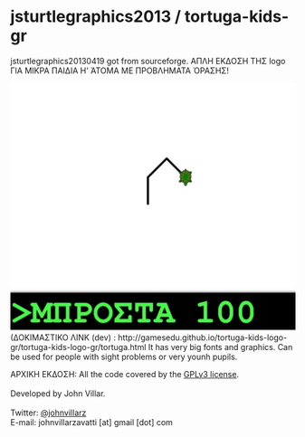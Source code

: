 # jsturtlegraphics2013 / tortuga-kids-gr
jsturtlegraphics20130419 got from sourceforge.
ΑΠΛΗ ΕΚΔΟΣΗ ΤΗΣ logo ΓΙΑ ΜΙΚΡΑ ΠΑΙΔΙΑ Η' ΆΤΟΜΑ ΜΕ ΠΡΟΒΛΗΜΑΤΑ ΌΡΑΣΗΣ!

<img src="kidslogo_turtoga_big_fonts.jpg" />
(ΔΟΚΙΜΑΣΤΙΚΟ ΛΙΝΚ (dev) : http://gamesedu.github.io/tortuga-kids-logo-gr/tortuga-kids-logo-gr/tortuga.html
It has very big fonts and graphics. Can be used for people with sight problems or very younh pupils.

ΑΡΧΙΚΗ ΕΚΔΟΣΗ:
All the code covered by the <a href="http://www.gnu.org/licenses/gpl.html">GPLv3 license</a>.<br><br>
Developed by John Villar.<br><br>
Twitter: <a href="http://twitter.com/johnvillarz">@johnvillarz</a><br>
E-mail: johnvillarzavatti [at] gmail [dot] com<br>
